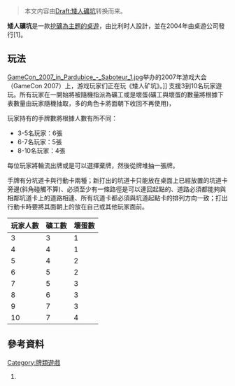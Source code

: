> 本文内容由[Draft:矮人礦坑](https://zh.wikipedia.org/wiki/Draft:矮人礦坑)转换而来。


**矮人礦坑**是一款[挖礦為主題的](https://zh.wikipedia.org/wiki/挖礦 "wikilink")[桌遊](https://zh.wikipedia.org/wiki/桌遊 "wikilink")，由比利时人設計，並在2004年由桌遊公司發行\[1\]。

## 玩法

[GameCon_2007_in_Pardubice_-_Saboteur_1.jpg](https://zh.wikipedia.org/wiki/File:GameCon_2007_in_Pardubice_-_Saboteur_1.jpg "fig:GameCon_2007_in_Pardubice_-_Saboteur_1.jpg")举办的2007年游戏大会（GameCon 2007）上，游戏玩家们正在玩《矮人矿坑》。\]\] 支援3到10名玩家遊玩。所有玩家在一開始將被隨機指派為礦工或是壞蛋(礦工與壞蛋的數量將根據下表數量由玩家隨機抽取，多的角色卡將面朝下收回不再使用)，

玩家持有的手牌數將根據人數有所不同：

  - 3-5名玩家：6張
  - 6-7名玩家：5張
  - 8-10名玩家：4張

每位玩家將輪流出牌或是可以選擇棄牌，然後從牌堆抽一張牌。

手牌有分坑道卡與行動卡兩種；新打出的坑道卡只能放在桌面上已經放置的坑道卡旁邊(斜角碰觸不算)、必須至少有一條路徑是可以連回起點的、道路必須都能夠與相鄰坑道卡上的道路相連、所有坑道卡都必須與坑道起點卡的排列方向一致；打出行動卡時要將其面朝上的放在自己或其他玩家面前。

| 玩家人數 | 礦工數 | 壞蛋數 |
| ---- | --- | --- |
| 3    | 3   | 1   |
| 4    | 4   | 1   |
| 5    | 4   | 2   |
| 6    | 5   | 2   |
| 7    | 5   | 3   |
| 8    | 6   | 3   |
| 9    | 7   | 3   |
| 10   | 7   | 4   |

## 參考資料

[Category:牌類遊戲](https://zh.wikipedia.org/wiki/Category:牌類遊戲 "wikilink")

1.